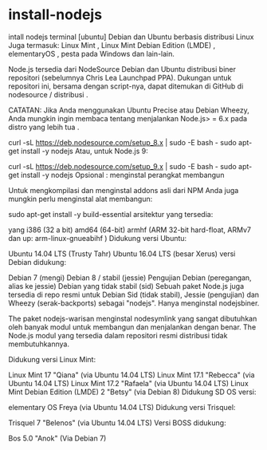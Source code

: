 # install-nodejs
intall nodejs terminal [ubuntu]
Debian dan Ubuntu berbasis distribusi Linux
Juga termasuk: Linux Mint , Linux Mint Debian Edition (LMDE) , elementaryOS , pesta pada Windows dan lain-lain.

Node.js tersedia dari NodeSource Debian dan Ubuntu distribusi biner repositori (sebelumnya Chris Lea Launchpad PPA). Dukungan untuk repositori ini, bersama dengan script-nya, dapat ditemukan di GitHub di nodesource / distribusi .

CATATAN: Jika Anda menggunakan Ubuntu Precise atau Debian Wheezy, Anda mungkin ingin membaca tentang menjalankan Node.js> = 6.x pada distro yang lebih tua .

curl -sL https://deb.nodesource.com/setup_8.x | sudo -E bash -
sudo apt-get install -y nodejs
Atau, untuk Node.js 9:

curl -sL https://deb.nodesource.com/setup_9.x | sudo -E bash -
sudo apt-get install -y nodejs
Opsional : menginstal perangkat membangun

Untuk mengkompilasi dan menginstal addons asli dari NPM Anda juga mungkin perlu menginstal alat membangun:

sudo apt-get install -y build-essential
arsitektur yang tersedia:

yang i386 (32 a bit)
amd64 (64-bit)
armhf (ARM 32-bit hard-float, ARMv7 dan up: arm-linux-gnueabihf )
Didukung versi Ubuntu:

Ubuntu 14.04 LTS (Trusty Tahr)
Ubuntu 16.04 LTS (besar Xerus)
versi Debian didukung:

Debian 7 (mengi)
Debian 8 / stabil (jessie)
Pengujian Debian (peregangan, alias ke jessie)
Debian yang tidak stabil (sid)
Sebuah paket Node.js juga tersedia di repo resmi untuk Debian Sid (tidak stabil), Jessie (pengujian) dan Wheezy (serak-backports) sebagai "nodejs". Hanya menginstal nodejsbiner.

The paket nodejs-warisan menginstal nodesymlink yang sangat dibutuhkan oleh banyak modul untuk membangun dan menjalankan dengan benar. The Node.js modul yang tersedia dalam repositori resmi distribusi tidak membutuhkannya.

Didukung versi Linux Mint:

Linux Mint 17 "Qiana" (via Ubuntu 14.04 LTS)
Linux Mint 17.1 "Rebecca" (via Ubuntu 14.04 LTS)
Linux Mint 17.2 "Rafaela" (via Ubuntu 14.04 LTS)
Linux Mint Debian Edition (LMDE) 2 "Betsy" (via Debian 8)
Didukung SD OS versi:

elementary OS Freya (via Ubuntu 14.04 LTS)
Didukung versi Trisquel:

Trisquel 7 "Belenos" (via Ubuntu 14.04 LTS)
Versi BOSS didukung:

Bos 5.0 "Anok" (Via Debian 7)
